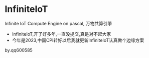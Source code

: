 # InfiniteIoT
Infinite IoT Compute Engine on pascal, 万物共算引擎

- InfiniteIoT,开了好多年,一直没提交,真是对不起大家
- 今年是2023,中国CPI转好以后我就更新InfiniteIoT认真做个边缘方案

by.qq600585
